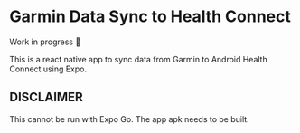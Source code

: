# Garmin Data Sync to Health Connect

Work in progress 🚧

This is a react native app to sync data from Garmin to Android Health Connect using Expo.

## DISCLAIMER

This cannot be run with Expo Go. The app apk needs to be built.
